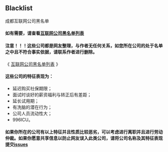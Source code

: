 ## Blacklist
成都互联网公司黑名单


#### 如有需要，请查看[互联网公司黑名单列表](https://github.com/w3cvip/Blacklist/blob/master/list.md)

#### 注意！！！这些公司都是网友整理，与作者无任何关系，如您所在公司的处于名单之中且不符合事实依据，请联系作者进行删除。

《 [互联网公司黑名单列表](https://github.com/w3cvip/Blacklist/blob/master/list.md) 》

#### 这些公司的特征表现为：
- 延迟购买社保期限；
- 面试时谈好的薪资福利与转正后有差距；
- 延长试用期；
- 有洗脑的潜在行为；
- 公司人员流动性大；
- 996ICU。

#### 如果你所在的公司有以上特征并且性质比较恶劣，可以考虑进行离职并且进行劳动仲裁。如果你愿意共享信息以防止网友误入此类公司，请将公司名称及其特征表现提交[issues](https://github.com/w3cvip/Blacklist/issues)  